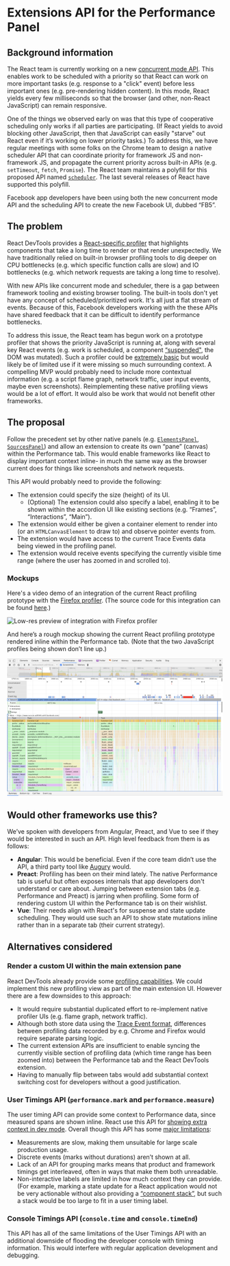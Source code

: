 # Extensions API for the Performance Panel

## Background information

The React team is currently working on a new [concurrent mode API](http://reactjs.org/docs/concurrent-mode-reference.html). This enables work to be scheduled with a priority so that React can work on more important tasks (e.g. response to a "click" event) before less important ones (e.g. pre-rendering hidden content). In this mode, React yields every few milliseconds so that the browser (and other, non-React JavaScript) can remain responsive.

One of the things we observed early on was that this type of cooperative scheduling only works if all parties are participating. (If React yields to avoid blocking other JavaScript, then that JavaScript can easily "starve" out React even if it’s working on lower priority tasks.) To address this, we have regular meetings with some folks on the Chrome team to design a native scheduler API that can coordinate priority for framework JS and non-framework JS, and propagate the current priority across built-in APIs (e.g. `setTimeout`, `fetch`, `Promise`). The React team maintains a polyfill for this proposed API named [`scheduler`](https://www.npmjs.com/package/scheduler). The last several releases of React have supported this polyfill.

Facebook app developers have been using both the new concurrent mode API and the scheduling API to create the new Facebook UI, dubbed “FB5”.

## The problem

React DevTools provides a [React-specific profiler](https://reactjs.org/blog/2018/09/10/introducing-the-react-profiler.html) that highlights components that take a long time to render or that render unexpectedly. We have traditionally relied on built-in browser profiling tools to dig deeper on CPU bottlenecks (e.g. which specific function calls are slow) and IO bottlenecks (e.g. which network requests are taking a long time to resolve).

With new APIs like concurrent mode and scheduler, there is a gap between framework tooling and existing browser tooling. The built-in tools don't yet have any concept of scheduled/prioritized work. It's all just a flat stream of events. Because of this, Facebook developers working with the these APIs have shared feedback that it can be difficult to identify performance bottlenecks.

To address this issue, the React team has begun work on a prototype profiler that shows the priority JavaScript is running at, along with several key React events (e.g. work is scheduled, a component [“suspended"](https://reactjs.org/docs/react-api.html#suspense), the DOM was mutated). Such a profiler could be [extremely basic](https://twitter.com/brian_d_vaughn/status/1192485930638041088) but would likely be of limited use if it were missing so much surrounding context. A compelling MVP would probably need to include more contextual information (e.g. a script flame graph, network traffic, user input events, maybe even screenshots). Reimplementing these native profiling views would be a lot of effort. It would also be work that would not benefit other frameworks.

## The proposal

Follow the precedent set by other native panels (e.g. [`ElementsPanel`](https://developer.chrome.com/extensions/devtools_panels#type-ElementsPanel), [`SourcesPanel`](https://developer.chrome.com/extensions/devtools_panels#type-SourcesPanel)) and allow an extension to create its own “pane” (canvas) within the Performance tab. This would enable frameworks like React to display important context inline- in much the same way as the browser current does for things like screenshots and network requests.

This API would probably need to provide the following:

* The extension could specify the size (height) of its UI.
    * (Optional) The extension could also specify a label, enabling it to be shown within the accordion UI like existing sections (e.g. “Frames”, “Interactions”, “Main”).
* The extension would either be given a container element to render into (or an `HTMLCanvasElement` to draw to) and observe pointer events from.
* The extension would have access to the current Trace Events data being viewed in the profiling panel.
* The extension would receive events specifying the currently visible time range (where the user has zoomed in and scrolled to).


### Mockups

Here's a video demo of an integration of the current React profiling prototype with the [Firefox profiler](https://github.com/firefox-devtools/profiler). (The source code for this integration can be found [here](https://github.com/bvaughn/profiler/tree/react-devtools-poc).)

![Low-res preview of integration with Firefox profiler](https://user-images.githubusercontent.com/29597/70157534-aadd3b00-16ad-11ea-866b-8d4548ec6a79.gif)

And here’s a rough mockup showing the current React profiling prototype rendered inline within the Performance tab. (Note that the two JavaScript profiles being shown don’t line up.)

![Mockup screenshot of custom inline profile view](https://raw.githubusercontent.com/bvaughn/extensions-api-proposal-custom-performance-pane/master/mockup.png)

## Would other frameworks use this?

We’ve spoken with developers from Angular, Preact, and Vue to see if they would be interested in such an API. High level feedback from them is as follows:

* **Angular**: This would be beneficial. Even if the core team didn’t use the API, a third party tool like [Augury](https://augury.rangle.io/) would.
* **Preact**: Profiling has been on their mind lately. The native Performance tab is useful but often exposes internals that app developers don't understand or care about. Jumping between extension tabs (e.g. Performance and Preact) is jarring when profiling. Some form of rendering custom UI within the Performance tab is on their wishlist.
* **Vue**: Their needs align with React's for suspense and state update scheduling. They would use such an API to show state mutations inline rather than in a separate tab (their current strategy).

## Alternatives considered

### **Render a custom UI within the main extension pane**

React DevTools already provide some [profiling capabilities](https://reactjs.org/blog/2018/09/10/introducing-the-react-profiler.html). We could implement this new profiling view as part of the main extension UI. However there are a few downsides to this approach:

* It would require substantial duplicated effort to re-implement native profiler UIs (e.g. flame graph, network traffic).
* Although both store data using the [Trace Event format](https://docs.google.com/document/d/1CvAClvFfyA5R-PhYUmn5OOQtYMH4h6I0nSsKchNAySU/preview), differences between profiling data recorded by e.g. Chrome and Firefox would require separate parsing logic.
* The current extension APIs are insufficient to enable syncing the currently visible section of profiling data (which time range has been zoomed into) between the Performance tab and the React DevTools extension.
* Having to manually flip between tabs would add substantial context switching cost for developers without a good justification.

### **User Timings API (`performance.mark` and `performance.measure`)**

The user timing API can provide some context to Performance data, since measured spans are shown inline. React use this API for [showing extra context in dev mode](https://twitter.com/dan_abramov/status/994577100077191168). Overall though this API has some [major limitations](https://github.com/w3c/user-timing/issues/68):

* Measurements are slow, making them unsuitable for large scale production usage.
* Discrete events (marks without durations) aren’t shown at all.
* Lack of an API for grouping marks means that product and framework timings get interleaved, often in ways that make them both unreadable.
* Non-interactive labels are limited in how much context they can provide. (For example, marking a state update for a React application would not be very actionable without also providing a [“component stack”](https://reactjs.org/docs/error-boundaries.html#component-stack-traces), but such a stack would be too large to fit in a user timing label.

### **Console Timings API (`console.time` and `console.timeEnd`)**

This API has all of the same limitations of the User Timings API with an additional downside of flooding the developer console with timing information. This would interfere with regular application development and debugging.
